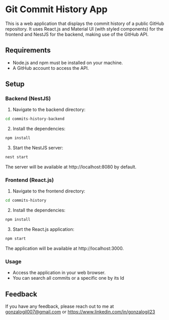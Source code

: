 
# Git Commit History App

This is a web application that displays the commit history of a public GitHub repository. It uses React.js and Material UI (with styled components) for the frontend and NestJS for the backend, making use of the GitHub API.

## Requirements

- Node.js and npm must be installed on your machine.
- A GitHub account to access the API.

## Setup

### Backend (NestJS)

1. Navigate to the backend directory:

```bash
cd commits-history-backend
```
2. Install the dependencies:
```bash
npm install

```

3. Start the NestJS server:

```bash
nest start
```

The server will be available at http://localhost:8080 by default.

### Frontend (React.js)

1. Navigate to the frontend directory:
```bash
cd commits-history

```
2. Install the dependencies:
```bash
npm install
```

3. Start the React.js application:
```bash
npm start
```

The application will be available at http://localhost:3000.


### Usage

- Access the application in your web browser.
- You can search all commits or a specific one by its Id


## Feedback

If you have any feedback, please reach out to me at gonzalogil007@gmail.com or https://www.linkedin.com/in/gonzalogil23



